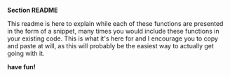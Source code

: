__Section README__

This readme is here to explain while each of these functions are presented in the form of a snippet, many times you would include these functions in your existing code. This is what it's here for and I encourage you to copy and paste at will, as this will probably be the easiest way to actually get going with it.

__have fun!__